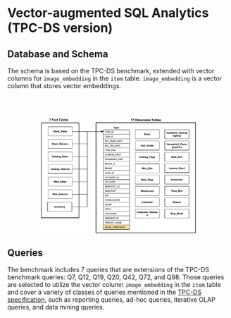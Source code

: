 # Vector-augmented SQL Analytics (TPC-DS version)

## Database and Schema
The schema is based on the TPC-DS benchmark, extended with vector columns for `image_embedding` in the `item` table. `image_embedding` is a vector column that stores vector embeddings.

<br/><br/>

<div align="center">
  <img src="figures/vaq_tpc-ds_schema.png" alt="Vector-augmented SQL analytics Schema extended TPC-DS benchmark" width="70%"/>
</div>

## Queries
The benchmark includes 7 queries that are extensions of the TPC-DS benchmark queries: Q7, Q12, Q19, Q20, Q42, Q72, and Q98. Those queries are selected to utilize the vector column `image_embedding` in the `item` table and cover a variety of classes of queries mentioned in the [TPC-DS specification](https://www.tpc.org/TPC_Documents_Current_Versions/pdf/TPC-DS_v4.0.0.pdf), such as reporting queries, ad-hoc queries, iterative OLAP queries, and data mining queries. 